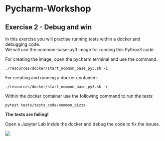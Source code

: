 # Pycharm-Workshop

## Exercise 2 - Debug and win

In this exercise you will practise running tests within a docker and debugging code.  
We will use the nommon-base-py3 image for running this Python3 code. 

For creating the image, open the pycharm terminal and use the command.

`./resources/docker/start_nommon_base_py3.sh -i`

For creating and running a docker container:

`./resources/docker/start_nommon_base_py3.sh -r`

Within the docker container use the following command to run the tests:

`pytest tests/tests_code/nommon_pizza`

**The tests are failing!**

Open a Jupyter Lab inside the docker and debug the code to fix the issues.


![](https://i0.wp.com/blog.cambro.com/wp-content/uploads/2021/10/PizzaQuiz.png?ssl=1)

